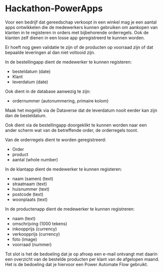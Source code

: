 # Hackathon-PowerApps

Voor een bedrijf dat gereedschap verkoopt in een winkel mag je een aantal apps ontwikkelen die de medewerkers kunnen gebruiken om aankopen van klanten in te registeren in orders met bijbehorende orderregels. Ook de klanten zelf dienen in een losse app geregistreerd te kunnen worden. 

Er hoeft nog geen validatie te zijn of de producten op voorraad zijn of dat bepaalde leveringen al dan niet voltooid zijn.

In de bestellingapp dient de medewerker te kunnen registeren:
- besteldatum (date)
- Klant
- leverdatum (date)

Ook dient in de database aanwezig te zijn:
- ordernummer (autonummering, primaire kolom)

Maak het mogelijk via de Dataverse dat de leverdatum nooit eerder kan zijn dan de besteldatum.

Ook dient via de bestellingapp doorgeklikt te kunnen worden naar een ander scherm wat van de betreffende order, de orderregels toont.

Van de orderregels dient te worden geregistreerd:
- Order
- product
- aantal (whole number)

In de klantapp dient de medewerker te kunnen registeren:
- naam (samen) (text)
- straatnaam (text)
- huisnummer (text)
- postcode (text)
- woonplaats (text)

In de productenapp dient de medewerker te kunnen registreren:
- naam (text)
- omschrijving (1000 tekens)
- inkoopprijs (currency)
- verkoopprijs (currency)
- foto (image)
- voorraad (nummer)

Tot slot is het de bedoeling dat je op afroep een e-mail ontvangt met daarin een overzicht van de bestelde producten per klant van de afgelopen maand. Het is de bedoeling dat je hiervoor een Power Automate Flow gebruikt.
